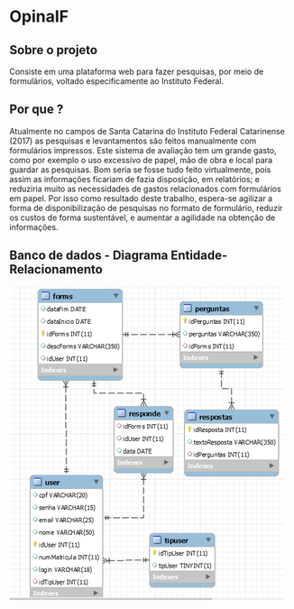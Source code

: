 # OpinaIF

## Sobre o projeto

  Consiste em uma plataforma web para fazer pesquisas, por meio de formulários, voltado especificamente ao Instituto Federal.

## Por que ?

  Atualmente no campos de Santa Catarina do Instituto Federal Catarinense (2017) as pesquisas e levantamentos são feitos manualmente com formulários impressos. Este sistema de avaliação tem um grande gasto, como por exemplo o uso excessivo de papel, mão de obra e local para guardar as pesquisas. Bom seria se fosse tudo feito virtualmente, pois assim as informações ficariam de fazia disposição, em relatórios; e reduziria muito as necessidades de gastos relacionados com formulários em papel. Por isso como resultado deste trabalho, espera-se agilizar a forma de disponibilização de pesquisas no formato de formulário, reduzir os custos de forma sustentável, e aumentar a agilidade na obtenção de informações.

## Banco de dados - Diagrama Entidade-Relacionamento
![Diagrama Entidade-Relacionamento](https://github.com/PedroGuilhermeBarauna/OpinaIF/blob/main/img/Diagrama%20E-R.PNG)

